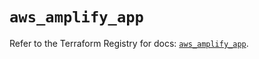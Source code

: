 # `aws_amplify_app`

Refer to the Terraform Registry for docs: [`aws_amplify_app`](https://registry.terraform.io/providers/hashicorp/aws/5.58.0/docs/resources/amplify_app).
